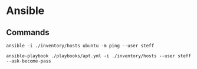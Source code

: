# Ansible

## Commands

```
ansible -i ./inventory/hosts ubuntu -m ping --user steff
```

```
ansible-playbook ./playbooks/apt.yml -i ./inventory/hosts --user steff --ask-become-pass
```
